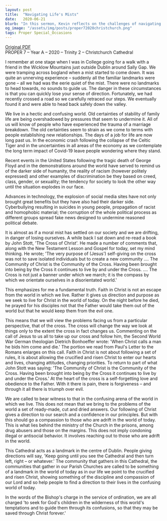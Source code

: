 ```yaml
---
layout: post
title:  "Navigating Life's Mists"
date:   2020-06-21
blurb: "In this sermon, Kevin reflects on the challenges of navigating through life's uncertainties, likening it to walking in a misty bogland without landmarks. He emphasizes the importance of faith in Christ as a compass in a disoriented world, drawing from the teachings of John Stott and the example of the cross. The sermon encourages the community to live by the cross, bearing witness to Christ's love and discipline in a confusing world."
og_image: "/assets/img/posts/proper72020christchurch.png"
tags: Proper Special_Occasions
---
```

[Original PDF](/assets/pdf/proper72020christchurch.pdf)    
PROPER 7 – Year A – 2020 – Trinity 2 – Christchurch Cathedral

I remember at one stage when I was in College going for a walk with a friend in the Wicklow Mountains just outside Dublin around Sally Gap. We were tramping across bogland when a mist started to come down. It was quite an unnerving experience – suddenly all the familiar landmarks were gone – all we had was the eerie quiet of the mist. There were no landmarks to head towards, no sounds to guide us. The danger in these circumstances is that you can quickly lose your sense of direction. Fortunately, we had recently crossed a road so we carefully retraced our steps. We eventually found it and were able to head back safely down the valley.

We live in a hectic and confusing world. Old certainties of stability of family life are being overshadowed by pressures that seem to undermine it. All of us will know of people who have experienced the trauma of a marriage breakdown. The old certainties seem to strain as we come to terms with people establishing new relationships. The days of a job for life are now long past us. In the economic crash following the collapse of the Celtic Tiger and in the uncertainties in all areas of the economy as we contemplate the long term impact of Covid-19 leave people wondering where they stand.

Recent events in the United States following the tragic death of George Floyd and in the demonstrations around the world have served to remind us of the darker side of humanity, the reality of racism (however politely expressed) and other examples of discrimination be they based on creed, class, gender, or sexuality; the tendency for society to look the other way until the situation explodes in our face.

Advances in technology, the explosion of social media sites have not only brought great benefits but they have also had their darker side. Cyberbullying resulting in suicides in young people, propagation of racist and homophobic material; the corruption of the whole political process as different groups spread fake news designed to undermine reasoned political debate.

It is almost as if a moral mist has settled on our society and we are drifting, in danger of losing ourselves. A while back I sat down and re-read a book by John Stott, 'The Cross of Christ'. He made a number of comments that, along with the New Testament Lesson and Gospel for today, set my mind thinking. He wrote; 'The very purpose of (Jesus') self-giving on the cross was not to save isolated individuals but to create a new community …. The Community of Christ is the Community of the Cross. Having been brought into being by the Cross it continues to live by and under the Cross. …. The Cross is not just a banner under which we march; it is the compass by which we orientate ourselves in a disorientated world.'

This emphasizes for me a fundamental truth. Faith in Christ is not an escape from the world in which we live. Rather it gives us direction and purpose as we seek to live for Christ in the world of today. On the night before he died, he prayed for his disciples not that the Father would take them out of the world but that he would keep them from the evil one.

This means that we will view the problems facing us from a particular perspective, that of the cross. The cross will change the way we look at things only to the extent the cross in fact changes us. Commenting on the call of Jesus to us all to take up our cross and follow him, the Second World War German theologian Dietrich Bonhoeffer wrote: 'When Christ calls a man he bids him come and die.' The portion we read from Paul's Letter to the Romans enlarges on this call. Faith in Christ is not about following a set of rules, it is about allowing the crucified and risen Christ to enter our hearts and lives, changing attitudes, changing priorities. To return to part of what John Stott was saying: 'The Community of Christ is the Community of the Cross. Having been brought into being by the Cross it continues to live by and under the Cross.' At the heart of the cross is a self-forgetting love and obedience to the Father. With it there is pain, there is forgiveness – and through it all there is triumph over evil.

We are called to bear witness to that in the confusing arena of the world in which we live. This does not mean that we bring to the problems of the world a set of ready-made, cut and dried answers. Our following of Christ gives a direction to our search and a confidence in our principles. But with this should go a compassion to those who are adrift in the world of today. This is what lies behind the ministry of the Church in the prisons, among drug abusers and those on the margins. This does not imply condoning illegal or antisocial behavior. It involves reaching out to those who are adrift in the world.

This Cathedral acts as a landmark in the centre of Dublin. People giving directions will say, 'Keep going until you see the Cathedral and then turn left, right – or whatever.' The community that gathers in this Cathedral, the communities that gather in our Parish Churches are called to be something of a landmark in the world of today as in our life we point to the crucified and risen Christ, showing something of the discipline and compassion of our Lord and so help people to find a direction to their lives in the confusing world of today.

In the words of the Bishop's charge in the service of ordination, we are all charged 'to seek for God's children in the wilderness of this world's temptations and to guide them through its confusions, so that they may be saved through Christ forever.'
